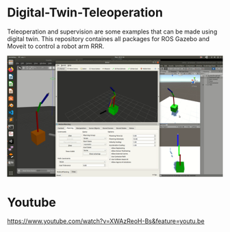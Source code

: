 # Digital-Twin-Teleoperation

Teleoperation and supervision are some examples that can be made using digital twin. 
This repository containes all packages for ROS Gazebo and Moveit to control a robot arm RRR.


![Digital-Twin-Teleoperation](digital.png)


# Youtube

https://www.youtube.com/watch?v=XWAzReoH-Bs&feature=youtu.be
